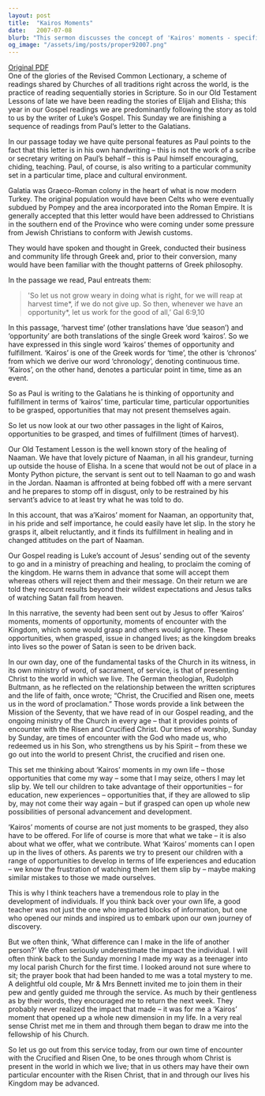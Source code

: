 ```yaml
---
layout: post
title:  "Kairos Moments"
date:   2007-07-08
blurb: "This sermon discusses the concept of 'Kairos' moments - specific opportunities to be grasped, which may not present themselves again. It reflects on the importance of seizing these moments, both in our personal lives and in our interactions with others. The sermon also highlights how these moments can bring about change and fulfillment, as exemplified in the biblical stories of Naaman and the sending out of the seventy."
og_image: "/assets/img/posts/proper92007.png"
---
```

[Original PDF](/assets/pdf/proper92007.pdf)    
One of the glories of the Revised Common Lectionary, a scheme of readings shared by Churches of all traditions right across the world, is the practice of reading sequentially stories in Scripture. So in our Old Testament Lessons of late we have been reading the stories of Elijah and Elisha; this year in our Gospel readings we are predominantly following the story as told to us by the writer of Luke’s Gospel. This Sunday we are finishing a sequence of readings from Paul’s letter to the Galatians.

In our passage today we have quite personal features as Paul points to the fact that this letter is in his own handwriting – this is not the work of a scribe or secretary writing on Paul’s behalf – this is Paul himself encouraging, chiding, teaching. Paul, of course, is also writing to a particular community set in a particular time, place and cultural environment.

Galatia was Graeco-Roman colony in the heart of what is now modern Turkey. The original population would have been Celts who were eventually subdued by Pompey and the area incorporated into the Roman Empire. It is generally accepted that this letter would have been addressed to Christians in the southern end of the Province who were coming under some pressure from Jewish Christians to conform with Jewish customs.

They would have spoken and thought in Greek, conducted their business and community life through Greek and, prior to their conversion, many would have been familiar with the thought patterns of Greek philosophy.

In the passage we read, Paul entreats them:

> 'So let us not grow weary in doing what is right, for we will reap at harvest time*, if we do not give up. So then, whenever we have an opportunity*, let us work for the good of all,’ Gal 6:9,10

In this passage, ‘harvest time’ (other translations have ‘due season’) and ‘opportunity’ are both translations of the single Greek word ‘kairos’. So we have expressed in this single word ‘kairos’ themes of opportunity and fulfillment. ‘Kairos’ is one of the Greek words for ‘time’, the other is ‘chronos’ from which we derive our word ‘chronology’, denoting continuous time. ‘Kairos’, on the other hand, denotes a particular point in time, time as an event.

So as Paul is writing to the Galatians he is thinking of opportunity and fulfillment in terms of ‘kairos’ time, particular time, particular opportunities to be grasped, opportunities that may not present themselves again.

So let us now look at our two other passages in the light of Kairos, opportunities to be grasped, and times of fulfillment (times of harvest).

Our Old Testament Lesson is the well known story of the healing of Naaman. We have that lovely picture of Naaman, in all his grandeur, turning up outside the house of Elisha. In a scene that would not be out of place in a Monty Python picture, the servant is sent out to tell Naaman to go and wash in the Jordan. Naaman is affronted at being fobbed off with a mere servant and he prepares to stomp off in disgust, only to be restrained by his servant’s advice to at least try what he was told to do.

In this account, that was a’Kairos’ moment for Naaman, an opportunity that, in his pride and self importance, he could easily have let slip. In the story he grasps it, albeit reluctantly, and it finds its fulfillment in healing and in changed attitudes on the part of Naaman.

Our Gospel reading is Luke’s account of Jesus’ sending out of the seventy to go and in a ministry of preaching and healing, to proclaim the coming of the kingdom. He warns them in advance that some will accept them whereas others will reject them and their message. On their return we are told they recount results beyond their wildest expectations and Jesus talks of watching Satan fall from heaven.

In this narrative, the seventy had been sent out by Jesus to offer ‘Kairos’ moments, moments of opportunity, moments of encounter with the Kingdom, which some would grasp and others would ignore. These opportunities, when grasped, issue in changed lives; as the kingdom breaks into lives so the power of Satan is seen to be driven back.

In our own day, one of the fundamental tasks of the Church in its witness, in its own ministry of word, of sacrament, of service, is that of presenting Christ to the world in which we live. The German theologian, Rudolph Bultmann, as he reflected on the relationship between the written scriptures and the life of faith, once wrote; “Christ, the Crucified and Risen one, meets us in the word of proclamation.” Those words provide a link between the Mission of the Seventy, that we have read of in our Gospel reading, and the ongoing ministry of the Church in every age – that it provides points of encounter with the Risen and Crucified Christ. Our times of worship, Sunday by Sunday, are times of encounter with the God who made us, who redeemed us in his Son, who strengthens us by his Spirit – from these we go out into the world to present Christ, the crucified and risen one.

This set me thinking about ‘Kairos’ moments in my own life – those opportunities that come my way – some that I may seize, others I may let slip by. We tell our children to take advantage of their opportunities – for education, new experiences – opportunities that, if they are allowed to slip by, may not come their way again – but if grasped can open up whole new possibilities of personal advancement and development.

‘Kairos’ moments of course are not just moments to be grasped, they also have to be offered. For life of course is more that what we take – it is also about what we offer, what we contribute. What ‘Kairos’ moments can I open up in the lives of others. As parents we try to present our children with a range of opportunities to develop in terms of life experiences and education – we know the frustration of watching them let them slip by – maybe making similar mistakes to those we made ourselves.

This is why I think teachers have a tremendous role to play in the development of individuals. If you think back over your own life, a good teacher was not just the one who imparted blocks of information, but one who opened our minds and inspired us to embark upon our own journey of discovery.

But we often think, ‘What difference can I make in the life of another person?’ We often seriously underestimate the impact the individual. I will often think back to the Sunday morning I made my way as a teenager into my local parish Church for the first time. I looked around not sure where to sit; the prayer book that had been handed to me was a total mystery to me. A delightful old couple, Mr & Mrs Bennett invited me to join them in their pew and gently guided me through the service. As much by their gentleness as by their words, they encouraged me to return the next week. They probably never realized the impact that made – it was for me a ‘Kairos’ moment that opened up a whole new dimension in my life. In a very real sense Christ met me in them and through them began to draw me into the fellowship of his Church.

So let us go out from this service today, from our own time of encounter with the Crucified and Risen One, to be ones through whom Christ is present in the world in which we live; that in us others may have their own particular encounter with the Risen Christ, that in and through our lives his Kingdom may be advanced.
